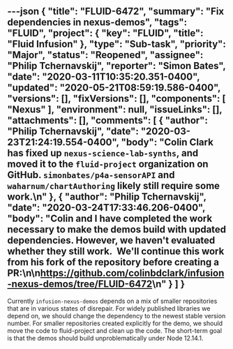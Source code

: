 ---json
{
  "title": "FLUID-6472",
  "summary": "Fix dependencies in nexus-demos",
  "tags": "FLUID",
  "project": {
    "key": "FLUID",
    "title": "Fluid Infusion"
  },
  "type": "Sub-task",
  "priority": "Major",
  "status": "Reopened",
  "assignee": "Philip Tchernavskij",
  "reporter": "Simon Bates",
  "date": "2020-03-11T10:35:20.351-0400",
  "updated": "2020-05-21T08:59:19.586-0400",
  "versions": [],
  "fixVersions": [],
  "components": [
    "Nexus"
  ],
  "environment": null,
  "issueLinks": [],
  "attachments": [],
  "comments": [
    {
      "author": "Philip Tchernavskij",
      "date": "2020-03-23T21:24:19.554-0400",
      "body": "Colin Clark has fixed up `nexus-science-lab-synths`, and moved it to the `fluid-project` organization on GitHub. `simonbates/p4a-sensorAPI` and `waharnum/chartAuthoring` likely still require some work.\n"
    },
    {
      "author": "Philip Tchernavskij",
      "date": "2020-03-24T17:33:46.206-0400",
      "body": "Colin and I have completed the work necessary to make the demos build with updated dependencies. However, we haven't evaluated whether they still work.  We'll continue this work from his fork of the repository before creating a PR:\n\n<https://github.com/colinbdclark/infusion-nexus-demos/tree/FLUID-6472>\n"
    }
  ]
}
---
Currently `infusion-nexus-demos` depends on a mix of smaller repositories that are in various states of disrepair. For widely published libraries we depend on, we should change the dependency to the newest stable version number. For smaller repositories created explicitly for the demo, we should move the code to fluid-project and clean up the code. The short-term goal is that the demos should build unproblematically under Node 12.14.1.

        